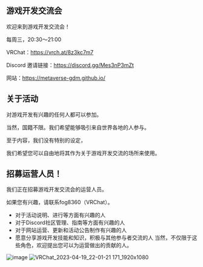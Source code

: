 ## 游戏开发交流会
欢迎来到游戏开发交流会！

每周三，20:30～21:00

VRChat：https://vrch.at/8z3kc7m7

Discord 邀请链接：https://discord.gg/Mes3nP3mZt

网站：https://metaverse-gdm.github.io/

## 关于活动
对游戏开发有兴趣的任何人都可以参加。

当然，国籍不限。我们希望能够吸引来自世界各地的人参与。

至于内容，我们没有特别的设定，

我们希望您可以自由地将其作为关于游戏开发交流的场所来使用。

## 招募运营人员！
我们正在招募游戏开发交流会的运营人员。

如果您有兴趣，请联系fog8360（VRChat）。

- 对于活动说明、进行等方面有兴趣的人
- 对于Discord社区管理、指南等方面有兴趣的人
- 对于网站运营、更新和活动公告制作有兴趣的人
- 愿意分享游戏开发技能和知识，积极与其他参与者交流的人
当然，不仅限于这些角色，欢迎提出您可以为运营做出的贡献的人。

![image](https://github.com/metaverse-gdm/.github/assets/38463346/9ffcf164-4d78-413c-975f-ef68294730c0)
![VRChat_2023-04-19_22-01-21 171_1920x1080](https://github.com/metaverse-gdm/.github/assets/38463346/0d228ea7-9828-4303-9fed-eccfd77e3d79)

